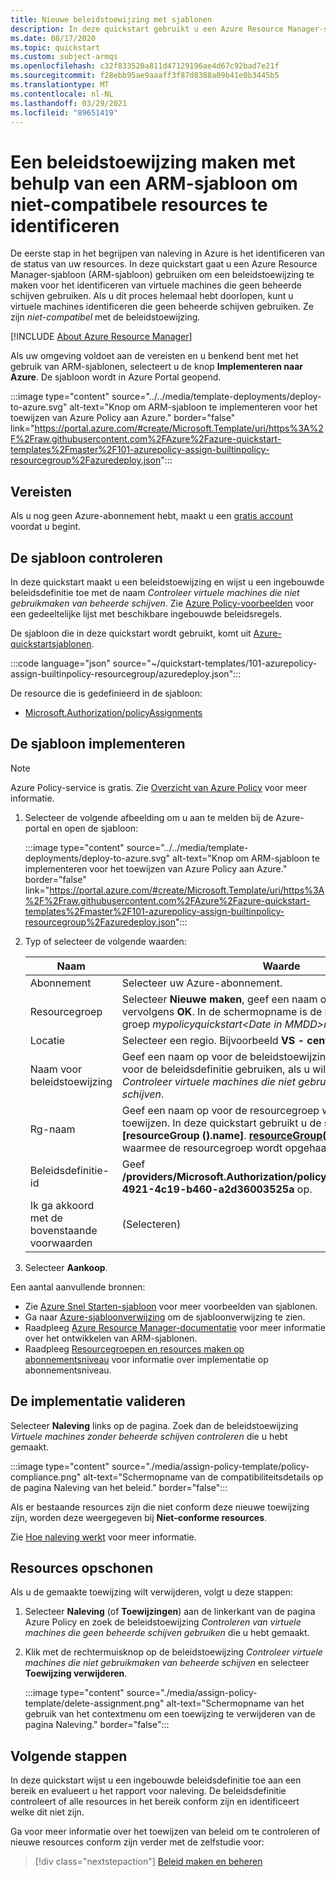 ```yaml
---
title: Nieuwe beleidstoewijzing met sjablonen
description: In deze quickstart gebruikt u een Azure Resource Manager-sjabloon (ARM-sjabloon) om een beleidstoewijzing te maken om niet-compatibele resources te identificeren.
ms.date: 08/17/2020
ms.topic: quickstart
ms.custom: subject-armqs
ms.openlocfilehash: c32f833520a811d47129196ae4d67c92bad7e21f
ms.sourcegitcommit: f28ebb95ae9aaaff3f87d8388a09b41e0b3445b5
ms.translationtype: MT
ms.contentlocale: nl-NL
ms.lasthandoff: 03/29/2021
ms.locfileid: "89651419"
---
```

# <a name="quickstart-create-a-policy-assignment-to-identify-non-compliant-resources-by-using-an-arm-template"></a>Een beleidstoewijzing maken met behulp van een ARM-sjabloon om niet-compatibele resources te identificeren

De eerste stap in het begrijpen van naleving in Azure is het identificeren van de status van uw resources.
In deze quickstart gaat u een Azure Resource Manager-sjabloon (ARM-sjabloon) gebruiken om een beleidstoewijzing te maken voor het identificeren van virtuele machines die geen beheerde schijven gebruiken. Als u dit proces helemaal hebt doorlopen, kunt u virtuele machines identificeren die geen beheerde schijven gebruiken. Ze zijn _niet-compatibel_ met de beleidstoewijzing.

[!INCLUDE [About Azure Resource Manager](../../../includes/resource-manager-quickstart-introduction.md)]

Als uw omgeving voldoet aan de vereisten en u benkend bent met het gebruik van ARM-sjablonen, selecteert u de knop **Implementeren naar Azure**. De sjabloon wordt in Azure Portal geopend.

:::image type="content" source="../../media/template-deployments/deploy-to-azure.svg" alt-text="Knop om ARM-sjabloon te implementeren voor het toewijzen van Azure Policy aan Azure." border="false" link="https://portal.azure.com/#create/Microsoft.Template/uri/https%3A%2F%2Fraw.githubusercontent.com%2FAzure%2Fazure-quickstart-templates%2Fmaster%2F101-azurepolicy-assign-builtinpolicy-resourcegroup%2Fazuredeploy.json":::

## <a name="prerequisites"></a>Vereisten

Als u nog geen Azure-abonnement hebt, maakt u een [gratis account](https://azure.microsoft.com/free/) voordat u begint.

## <a name="review-the-template"></a>De sjabloon controleren

In deze quickstart maakt u een beleidstoewijzing en wijst u een ingebouwde beleidsdefinitie toe met de naam _Controleer virtuele machines die niet gebruikmaken van beheerde schijven_. Zie [Azure Policy-voorbeelden](./samples/index.md) voor een gedeeltelijke lijst met beschikbare ingebouwde beleidsregels.

De sjabloon die in deze quickstart wordt gebruikt, komt uit [Azure-quickstartsjablonen](https://azure.microsoft.com/resources/templates/101-azurepolicy-assign-builtinpolicy-resourcegroup/).

:::code language="json" source="~/quickstart-templates/101-azurepolicy-assign-builtinpolicy-resourcegroup/azuredeploy.json":::

De resource die is gedefinieerd in de sjabloon:

- [Microsoft.Authorization/policyAssignments](/azure/templates/microsoft.authorization/policyassignments)

## <a name="deploy-the-template"></a>De sjabloon implementeren

> [!NOTE]
> Azure Policy-service is gratis. Zie [Overzicht van Azure Policy](./overview.md) voor meer informatie.

1. Selecteer de volgende afbeelding om u aan te melden bij de Azure-portal en open de sjabloon:

   :::image type="content" source="../../media/template-deployments/deploy-to-azure.svg" alt-text="Knop om ARM-sjabloon te implementeren voor het toewijzen van Azure Policy aan Azure." border="false" link="https://portal.azure.com/#create/Microsoft.Template/uri/https%3A%2F%2Fraw.githubusercontent.com%2FAzure%2Fazure-quickstart-templates%2Fmaster%2F101-azurepolicy-assign-builtinpolicy-resourcegroup%2Fazuredeploy.json":::

1. Typ of selecteer de volgende waarden:

   | Naam | Waarde |
   |------|-------|
   | Abonnement | Selecteer uw Azure-abonnement. |
   | Resourcegroep | Selecteer **Nieuwe maken**, geef een naam op en selecteer vervolgens **OK**. In de schermopname is de naam van de resource groep _mypolicyquickstart\<Date in MMDD\>rg_. |
   | Locatie | Selecteer een regio. Bijvoorbeeld **VS - centraal**. |
   | Naam voor beleidstoewijzing | Geef een naam op voor de beleidstoewijzing. U kunt de weergave voor de beleidsdefinitie gebruiken, als u wilt. Bijvoorbeeld _Controleer virtuele machines die niet gebruikmaken van beheerde schijven_. |
   | Rg-naam | Geef een naam op voor de resourcegroep waaraan u het beleid wilt toewijzen. In deze quickstart gebruikt u de standaardwaarde **[resourceGroup ().name]**. **[resourceGroup()](../../azure-resource-manager/templates/template-functions-resource.md#resourcegroup)** is een sjabloonfunctie waarmee de resourcegroep wordt opgehaald. |
   | Beleidsdefinitie-id | Geef **/providers/Microsoft.Authorization/policyDefinitions/0a914e76-4921-4c19-b460-a2d36003525a** op. |
   | Ik ga akkoord met de bovenstaande voorwaarden | (Selecteren) |

1. Selecteer **Aankoop**.

Een aantal aanvullende bronnen:

- Zie [Azure Snel Starten-sjabloon](https://azure.microsoft.com/resources/templates/?resourceType=Microsoft.Authorization&pageNumber=1&sort=Popular) voor meer voorbeelden van sjablonen.
- Ga naar [Azure-sjabloonverwijzing](/azure/templates/microsoft.authorization/allversions) om de sjabloonverwijzing te zien.
- Raadpleeg [Azure Resource Manager-documentatie](../../azure-resource-manager/management/overview.md) voor meer informatie over het ontwikkelen van ARM-sjablonen.
- Raadpleeg [Resourcegroepen en resources maken op abonnementsniveau](../../azure-resource-manager/templates/deploy-to-subscription.md) voor informatie over implementatie op abonnementsniveau.

## <a name="validate-the-deployment"></a>De implementatie valideren

Selecteer **Naleving** links op de pagina. Zoek dan de beleidstoewijzing _Virtuele machines zonder beheerde schijven controleren_ die u hebt gemaakt.

:::image type="content" source="./media/assign-policy-template/policy-compliance.png" alt-text="Schermopname van de compatibiliteitsdetails op de pagina Naleving van het beleid." border="false":::

Als er bestaande resources zijn die niet conform deze nieuwe toewijzing zijn, worden deze weergegeven bij **Niet-conforme resources**.

Zie [Hoe naleving werkt](./how-to/get-compliance-data.md#how-compliance-works) voor meer informatie.

## <a name="clean-up-resources"></a>Resources opschonen

Als u de gemaakte toewijzing wilt verwijderen, volgt u deze stappen:

1. Selecteer **Naleving** (of **Toewijzingen**) aan de linkerkant van de pagina Azure Policy en zoek de beleidstoewijzing _Controleren van virtuele machines die geen beheerde schijven gebruiken_ die u hebt gemaakt.

1. Klik met de rechtermuisknop op de beleidstoewijzing _Controleer virtuele machines die niet gebruikmaken van beheerde schijven_ en selecteer **Toewijzing verwijderen**.

   :::image type="content" source="./media/assign-policy-template/delete-assignment.png" alt-text="Schermopname van het gebruik van het contextmenu om een toewijzing te verwijderen van de pagina Naleving." border="false":::

## <a name="next-steps"></a>Volgende stappen

In deze quickstart wijst u een ingebouwde beleidsdefinitie toe aan een bereik en evalueert u het rapport voor naleving. De beleidsdefinitie controleert of alle resources in het bereik conform zijn en identificeert welke dit niet zijn.

Ga voor meer informatie over het toewijzen van beleid om te controleren of nieuwe resources conform zijn verder met de zelfstudie voor:

> [!div class="nextstepaction"]
> [Beleid maken en beheren](./tutorials/create-and-manage.md)